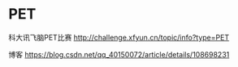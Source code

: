 # PET
科大讯飞脑PET比赛
http://challenge.xfyun.cn/topic/info?type=PET

博客
https://blog.csdn.net/qq_40150072/article/details/108698231
